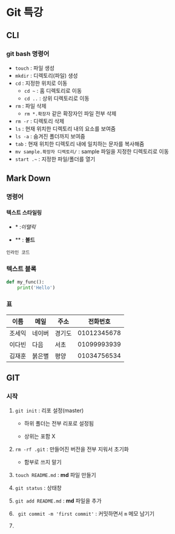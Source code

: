 # Git 특강

## CLI

### git bash 명령어

- `touch` : 파일 생성
- `mkdir` : 디렉토리(파일) 생성
- `cd` : 지정한 위치로 이동
  - `cd ~` : 홈 디렉토리로 이동
  - `cd ..` : 상위 디렉토리로 이동
- `rm` : 파일 삭제
  - `rm *.확장자` 같은 확장자인 파일 전부 삭제
- `rm -r` : 디렉토리 삭제
- `ls` : 현재 위치한 디렉토리 내의 요소를 보여줌
- `ls -a` : 숨겨진 폴더까지 보여줌
- `tab` : 현재 위치한 디렉토리 내에 일치하는 문자를 복사해줌
- `mv sample.확장자 디렉토리/` : sample 파일을 지정한 디렉토리로 이동
- `start .~` : 지정한 파일/폴더를 열기



##  Mark Down

### 명령어

#### 텍스트 스타일링

- \* :*이탤릭*

- \** : **볼드**

`인라인 코드`

### 텍스트 블록

  ```python
  def my_func():
      print('Hello')
  ```

 ### 표

  | 이름   | 메일   | 주소   | 전화번호    |
  | ------ | ------ | ------ | ----------- |
  | 조세익 | 네이버 | 경기도 | 01012345678 |
  | 이다빈 | 다음   | 서초   | 01099993939 |
  | 김재훈 | 붉은별 | 평양   | 01034756534 |

## GIT

### 시작

1. `git init` : 리포 설정(master)

   - 하위 폴더는 전부 리포로 설정됨

   - 상위는 포함 X

2. `rm -rf .git` : 만들어진 버전을 전부 지워서 초기화

   - 함부로 쓰지 말기

3. `touch README.md` : **md** 파일 만들기

4. `git status` : 상태창

5. `git add README.md` : **md** 파일을 추가

6. ` git commit -m 'first commit'` :  커밋하면서 `m` 메모 남기기

7. 
